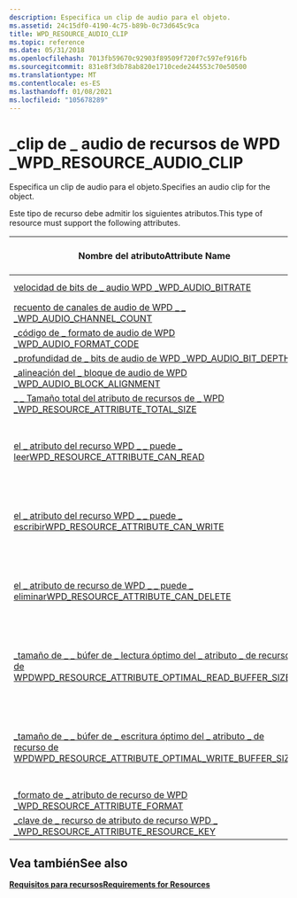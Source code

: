```yaml
---
description: Especifica un clip de audio para el objeto.
ms.assetid: 24c15df0-4190-4c75-b89b-0c73d645c9ca
title: WPD_RESOURCE_AUDIO_CLIP
ms.topic: reference
ms.date: 05/31/2018
ms.openlocfilehash: 7013fb59670c92903f89509f720f7c597ef916fb
ms.sourcegitcommit: 831e8f3db78ab820e1710cede244553c70e50500
ms.translationtype: MT
ms.contentlocale: es-ES
ms.lasthandoff: 01/08/2021
ms.locfileid: "105678289"
---
```

# <a name="wpd_resource_audio_clip"></a><span data-ttu-id="6d3ab-103">\_clip de \_ audio de recursos de WPD \_</span><span class="sxs-lookup"><span data-stu-id="6d3ab-103">WPD\_RESOURCE\_AUDIO\_CLIP</span></span>

<span data-ttu-id="6d3ab-104">Especifica un clip de audio para el objeto.</span><span class="sxs-lookup"><span data-stu-id="6d3ab-104">Specifies an audio clip for the object.</span></span>

<span data-ttu-id="6d3ab-105">Este tipo de recurso debe admitir los siguientes atributos.</span><span class="sxs-lookup"><span data-stu-id="6d3ab-105">This type of resource must support the following attributes.</span></span>



| <span data-ttu-id="6d3ab-106">Nombre del atributo</span><span class="sxs-lookup"><span data-stu-id="6d3ab-106">Attribute Name</span></span>                                                                                                            | <span data-ttu-id="6d3ab-107">Obligatorio u opcional</span><span class="sxs-lookup"><span data-stu-id="6d3ab-107">Required or Optional</span></span>                                   |
|---------------------------------------------------------------------------------------------------------------------------|--------------------------------------------------------|
| [<span data-ttu-id="6d3ab-108">velocidad de bits de \_ audio WPD \_</span><span class="sxs-lookup"><span data-stu-id="6d3ab-108">WPD\_AUDIO\_BITRATE</span></span>](audio-properties.md)                                                             | <span data-ttu-id="6d3ab-109">Se recomienda su uso.</span><span class="sxs-lookup"><span data-stu-id="6d3ab-109">Recommended.</span></span>                                           |
| [<span data-ttu-id="6d3ab-110">recuento de canales de audio de WPD \_ \_ \_</span><span class="sxs-lookup"><span data-stu-id="6d3ab-110">WPD\_AUDIO\_CHANNEL\_COUNT</span></span>](audio-properties.md)                                                | <span data-ttu-id="6d3ab-111">Opcional.</span><span class="sxs-lookup"><span data-stu-id="6d3ab-111">Optional.</span></span>                                              |
| [<span data-ttu-id="6d3ab-112">\_código de \_ formato de audio de WPD \_</span><span class="sxs-lookup"><span data-stu-id="6d3ab-112">WPD\_AUDIO\_FORMAT\_CODE</span></span>](audio-properties.md)                                                    | <span data-ttu-id="6d3ab-113">Opcional.</span><span class="sxs-lookup"><span data-stu-id="6d3ab-113">Optional.</span></span>                                              |
| [<span data-ttu-id="6d3ab-114">\_profundidad de \_ bits de audio de WPD \_</span><span class="sxs-lookup"><span data-stu-id="6d3ab-114">WPD\_AUDIO\_BIT\_DEPTH</span></span>](audio-properties.md)                                                        | <span data-ttu-id="6d3ab-115">Opcional.</span><span class="sxs-lookup"><span data-stu-id="6d3ab-115">Optional.</span></span>                                              |
| [<span data-ttu-id="6d3ab-116">\_alineación del \_ bloque de audio de WPD \_</span><span class="sxs-lookup"><span data-stu-id="6d3ab-116">WPD\_AUDIO\_BLOCK\_ALIGNMENT</span></span>](audio-properties.md)                                            | <span data-ttu-id="6d3ab-117">Opcional.</span><span class="sxs-lookup"><span data-stu-id="6d3ab-117">Optional.</span></span>                                              |
| [<span data-ttu-id="6d3ab-118">\_ \_ Tamaño total del atributo de recursos de \_ WPD \_</span><span class="sxs-lookup"><span data-stu-id="6d3ab-118">WPD\_RESOURCE\_ATTRIBUTE\_TOTAL\_SIZE</span></span>](resource-attribute-properties.md)              | <span data-ttu-id="6d3ab-119">Obligatorio.</span><span class="sxs-lookup"><span data-stu-id="6d3ab-119">Required.</span></span>                                              |
| [<span data-ttu-id="6d3ab-120">el \_ atributo del recurso WPD \_ \_ puede \_ leer</span><span class="sxs-lookup"><span data-stu-id="6d3ab-120">WPD\_RESOURCE\_ATTRIBUTE\_CAN\_READ</span></span>](attributes.md)                                     | <span data-ttu-id="6d3ab-121">Obligatorio si los clientes pueden leer este recurso.</span><span class="sxs-lookup"><span data-stu-id="6d3ab-121">Required if clients can read this resource.</span></span>            |
| [<span data-ttu-id="6d3ab-122">el \_ atributo del recurso WPD \_ \_ puede \_ escribir</span><span class="sxs-lookup"><span data-stu-id="6d3ab-122">WPD\_RESOURCE\_ATTRIBUTE\_CAN\_WRITE</span></span>](attributes.md)                                   | <span data-ttu-id="6d3ab-123">Obligatorio si los clientes pueden escribir en este recurso.</span><span class="sxs-lookup"><span data-stu-id="6d3ab-123">Required if clients can write to this resource.</span></span>        |
| [<span data-ttu-id="6d3ab-124">el \_ atributo de recurso de WPD \_ \_ puede \_ eliminar</span><span class="sxs-lookup"><span data-stu-id="6d3ab-124">WPD\_RESOURCE\_ATTRIBUTE\_CAN\_DELETE</span></span>](attributes.md)                                 | <span data-ttu-id="6d3ab-125">Obligatorio si los clientes pueden eliminar este recurso.</span><span class="sxs-lookup"><span data-stu-id="6d3ab-125">Required if clients can delete this resource.</span></span>          |
| [<span data-ttu-id="6d3ab-126">\_tamaño de \_ \_ búfer de \_ lectura óptimo del \_ atributo \_ de recurso de WPD</span><span class="sxs-lookup"><span data-stu-id="6d3ab-126">WPD\_RESOURCE\_ATTRIBUTE\_OPTIMAL\_READ\_BUFFER\_SIZE</span></span>](attributes.md)   | <span data-ttu-id="6d3ab-127">Obligatorio si los clientes tienen acceso de lectura al recurso.</span><span class="sxs-lookup"><span data-stu-id="6d3ab-127">Required if clients have read access to the resource.</span></span>  |
| [<span data-ttu-id="6d3ab-128">\_tamaño de \_ \_ búfer de \_ escritura óptimo del \_ atributo \_ de recurso de WPD</span><span class="sxs-lookup"><span data-stu-id="6d3ab-128">WPD\_RESOURCE\_ATTRIBUTE\_OPTIMAL\_WRITE\_BUFFER\_SIZE</span></span>](attributes.md) | <span data-ttu-id="6d3ab-129">Obligatorio si los clientes tienen acceso de escritura al recurso.</span><span class="sxs-lookup"><span data-stu-id="6d3ab-129">Required if clients have write access to the resource.</span></span> |
| [<span data-ttu-id="6d3ab-130">\_formato de \_ atributo de recurso de WPD \_</span><span class="sxs-lookup"><span data-stu-id="6d3ab-130">WPD\_RESOURCE\_ATTRIBUTE\_FORMAT</span></span>](resource-attribute-properties.md)                       | <span data-ttu-id="6d3ab-131">Obligatorio.</span><span class="sxs-lookup"><span data-stu-id="6d3ab-131">Required.</span></span>                                              |
| [<span data-ttu-id="6d3ab-132">\_clave de \_ recurso de atributo de recurso WPD \_ \_</span><span class="sxs-lookup"><span data-stu-id="6d3ab-132">WPD\_RESOURCE\_ATTRIBUTE\_RESOURCE\_KEY</span></span>](resource-attribute-properties.md)                                              | <span data-ttu-id="6d3ab-133">Se recomienda su uso.</span><span class="sxs-lookup"><span data-stu-id="6d3ab-133">Recommended.</span></span>                                           |



 

## <a name="see-also"></a><span data-ttu-id="6d3ab-134">Vea también</span><span class="sxs-lookup"><span data-stu-id="6d3ab-134">See also</span></span>

<dl> <dt>

[<span data-ttu-id="6d3ab-135">**Requisitos para recursos**</span><span class="sxs-lookup"><span data-stu-id="6d3ab-135">**Requirements for Resources**</span></span>](requirements-for-resources.md)
</dt> </dl>

 

 



